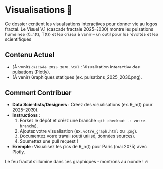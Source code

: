 # Visualisations 🌌

Ce dossier contient les visualisations interactives pour donner vie au logos fractal. Le Visuel V.1 (cascade fractale 2025–2030) montre les pulsations humaines (θ_n(t), T(t)) et les crises à venir – un outil pour les révoltés et les scientifiques !

## Contenu Actuel
- (À venir) `cascade_2025_2030.html` : Visualisation interactive des pulsations (Plotly).  
- (À venir) Graphiques statiques (ex. pulsations_2025_2030.png).

## Comment Contribuer
- **Data Scientists/Designers** : Créez des visualisations (ex. θ_n(t) pour 2025–2030).  
- **Instructions** :  
  1. Forkez le dépôt et créez une branche (`git checkout -b votre-branche`).  
  2. Ajoutez votre visualisation (ex. `votre_graph.html` ou `.png`).  
  3. Documentez votre travail (outil utilisé, données sources).  
  4. Soumettez une pull request !  
- **Exemple** : Visualisez les pics de θ_n(t) pour Paris (mai 2025) avec Plotly.

Le feu fractal s’illumine dans ces graphiques – montrons au monde ! 🔥
